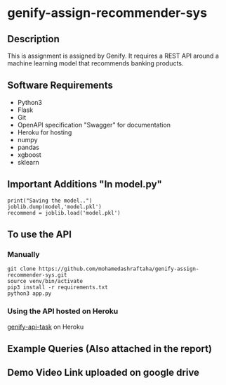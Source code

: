 
# genify-assign-recommender-sys

## Description
This is assignment is assigned by Genify. It requires a REST API around a machine learning model that recommends banking products.


## Software Requirements
* Python3
* Flask
* Git
* OpenAPI specification "Swagger" for documentation
* Heroku for hosting
* numpy 
* pandas 
* xgboost
* sklearn 

## Important Additions "In model.py"
    print("Saving the model..")
    joblib.dump(model,'model.pkl')
    recommend = joblib.load('model.pkl')


## To use the API
### Manually
    git clone https://github.com/mohamedashraftaha/genify-assign-recommender-sys.git
    source venv/bin/activate
    pip3 install -r requirements.txt
    python3 app.py


### Using the API hosted on Heroku
[genify-api-task](https://genify-api-task.herokuapp.com/) on Heroku

## Example Queries (Also attached in the report)

## Demo Video Link uploaded on google drive
